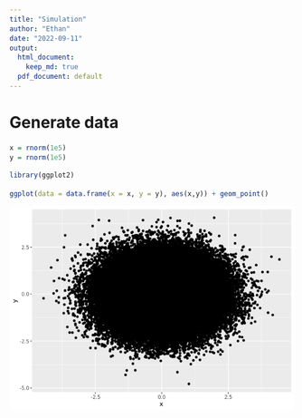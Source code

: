 ```yaml
---
title: "Simulation"
author: "Ethan"
date: "2022-09-11"
output:
  html_document:
    keep_md: true
  pdf_document: default
---
```





# Generate data


```r
x = rnorm(1e5)
y = rnorm(1e5)
```



```r
library(ggplot2)

ggplot(data = data.frame(x = x, y = y), aes(x,y)) + geom_point()
```

![](Simulation_files/figure-html/unnamed-chunk-2-1.png)<!-- -->


